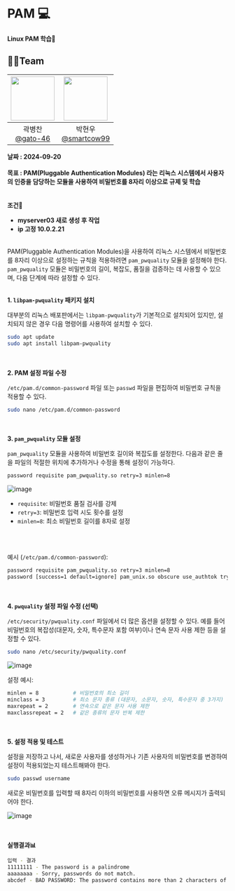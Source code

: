 # PAM 💻
**Linux PAM 학습📝**

## 👨‍💻Team

|<img src="https://avatars.githubusercontent.com/u/139302518?v=4" width="100" height="100"/>|<img src="https://avatars.githubusercontent.com/u/78792358?v=4" width="100" height="100"/>|
|:-:|:-:|
|곽병찬<br/>[@gato-46](https://github.com/gato-46)|박현우<br/>[@smartcow99](https://github.com/smartcow99)|

**날짜 : 2024-09-20**
<br/><br/>
**목표 : PAM(Pluggable Authentication Modules) 라는 리눅스 시스템에서 사용자의 인증을 담당하는 모듈을 사용하여 비밀번호를 8자리 이상으로 규제 및 학습**    
<br/><br/>
**조건📌**
- **myserver03 새로 생성 후 작업**
- **ip 고정 10.0.2.21**
<br/><br/>

PAM(Pluggable Authentication Modules)을 사용하여 리눅스 시스템에서 비밀번호를 8자리 이상으로 설정하는 규칙을 적용하려면 `pam_pwquality` 모듈을 설정해야 한다. `pam_pwquality` 모듈은 비밀번호의 길이, 복잡도, 품질을 검증하는 데 사용할 수 있으며, 다음 단계에 따라 설정할 수 있다.
<br/><br/>

**1. `libpam-pwquality` 패키지 설치**
  
대부분의 리눅스 배포판에서는 `libpam-pwquality`가 기본적으로 설치되어 있지만, 설치되지 않은 경우 다음 명령어를 사용하여 설치할 수 있다.

```bash
sudo apt update
sudo apt install libpam-pwquality
```
<br/><br/>
**2. PAM 설정 파일 수정**

`/etc/pam.d/common-password` 파일 또는 `passwd` 파일을 편집하여 비밀번호 규칙을 적용할 수 있다.

```bash
sudo nano /etc/pam.d/common-password
```
<br/><br/>
**3. `pam_pwquality` 모듈 설정**

`pam_pwquality` 모듈을 사용하여 비밀번호 길이와 복잡도를 설정한다. 다음과 같은 줄을 파일의 적절한 위치에 추가하거나 수정을 통해 설정이 가능하다.

```bash
password requisite pam_pwquality.so retry=3 minlen=8
```

![image](https://github.com/user-attachments/assets/e3e763eb-fc98-482e-8e83-b968b44cb654)


- `requisite`: 비밀번호 품질 검사를 강제
- `retry=3`: 비밀번호 입력 시도 횟수를 설정
- `minlen=8`: 최소 비밀번호 길이를 8자로 설정

<br/><br/>

예시 (`/etc/pam.d/common-password`):

```bash
password requisite pam_pwquality.so retry=3 minlen=8
password [success=1 default=ignore] pam_unix.so obscure use_authtok try_first_pass sha512
```
<br/><br/>
**4. `pwquality` 설정 파일 수정 (선택)**

`/etc/security/pwquality.conf` 파일에서 더 많은 옵션을 설정할 수 있다. 예를 들어 비밀번호의 복잡성(대문자, 숫자, 특수문자 포함 여부)이나 연속 문자 사용 제한 등을 설정할 수 있다.

```bash
sudo nano /etc/security/pwquality.conf
```

![image](https://github.com/user-attachments/assets/f08325b2-c0cf-4bc6-8233-91c1e0eae15d)



설정 예시:

```bash
minlen = 8           # 비밀번호의 최소 길이
minclass = 3         # 최소 문자 종류 (대문자, 소문자, 숫자, 특수문자 중 3가지)
maxrepeat = 2        # 연속으로 같은 문자 사용 제한
maxclassrepeat = 2   # 같은 종류의 문자 반복 제한
```

<br/><br/>
**5. 설정 적용 및 테스트**

설정을 저장하고 나서, 새로운 사용자를 생성하거나 기존 사용자의 비밀번호를 변경하여 설정이 적용되었는지 테스트해봐야 한다.

```bash
sudo passwd username
```


새로운 비밀번호를 입력할 때 8자리 이하의 비밀번호를 사용하면 오류 메시지가 출력되어야 한다.

![image](https://github.com/user-attachments/assets/154f41e2-3370-4511-b6a1-afd565e32517)

<br/><br/>
**실행결과📊**

```bash
입력 - 결과
11111111 - The password is a palindrome
aaaaaaaa - Sorry, passwords do not match.
abcdef - BAD PASSWORD: The password contains more than 2 characters of the same class consecutively
```
